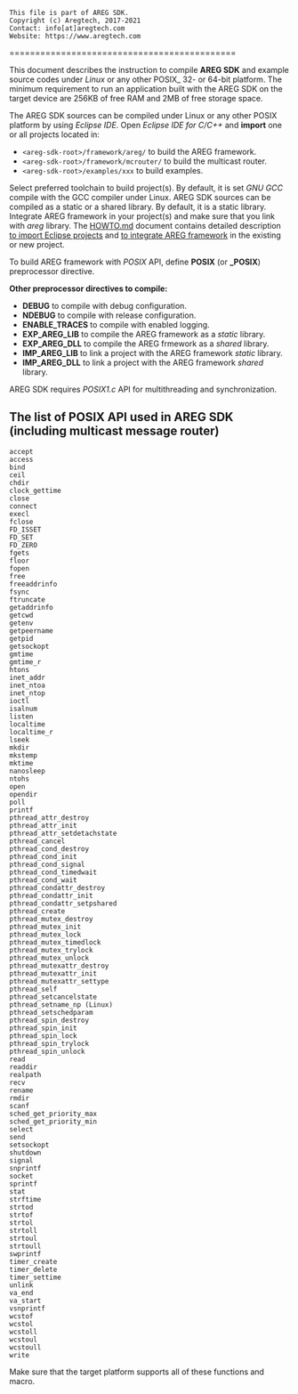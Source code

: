 ﻿```
This file is part of AREG SDK.
Copyright (c) Aregtech, 2017-2021
Contact: info[at]aregtech.com
Website: https://www.aregtech.com
```
============================================

This document describes the instruction to compile **AREG SDK** and example source codes under _Linux_ or any other POSIX_ 32- or 64-bit platform. The minimum requirement to run an application built with the AREG SDK on the target device are 256KB of free RAM and 2MB of free storage space.

The AREG SDK sources can be compiled under Linux or any other POSIX platform by using _Eclipse IDE_. Open _Eclipse IDE for C/C++_ and **import** one or all projects located in:
- `<areg-sdk-root>/framework/areg/` to build the AREG framework.
- `<areg-sdk-root>/framework/mcrouter/` to build the multicast router.
- `<areg-sdk-root>/examples/xxx` to build examples.

Select preferred toolchain to build project(s). By default, it is set _GNU GCC_ compile with the GCC compiler under Linux. AREG SDK sources can be compiled as a static or a shared library. By default, it is a static library. Integrate AREG framework in your project(s) and make sure that you link with _areg_ library. The [HOWTO.md](./HOWTO.md) document contains detailed description [to import Eclipse projects](./HOWTO.md#eclipse-for-cc-developer) and [to integrate AREG framework](./HOWTO.md#how-to-create-a-project-or-integrate-in-project) in the existing or new project.

To build AREG framework with _POSIX_ API, define **POSIX** (or **_POSIX**) preprocessor directive. 

**Other preprocessor directives to compile:**
- **DEBUG** to compile with debug configuration.
- **NDEBUG** to compile with release configuration.
- **ENABLE_TRACES** to compile with enabled logging.
- **EXP_AREG_LIB** to compile the AREG framework as a _static_ library.
- **EXP_AREG_DLL** to compile the AREG frmework as a _shared_ library.
- **IMP_AREG_LIB** to link a project with the AREG framework _static_ library.
- **IMP_AREG_DLL** to link a project with the AREG framework _shared_ library.

AREG SDK requires _POSIX1.c_ API for multithreading and synchronization.

## The list of POSIX API used in AREG SDK (including multicast message router)

```
accept
access
bind
ceil
chdir
clock_gettime
close
connect
execl
fclose
FD_ISSET
FD_SET
FD_ZERO
fgets
floor
fopen
free
freeaddrinfo
fsync
ftruncate
getaddrinfo
getcwd
getenv
getpeername
getpid
getsockopt
gmtime
gmtime_r
htons
inet_addr
inet_ntoa
inet_ntop
ioctl
isalnum
listen
localtime
localtime_r
lseek
mkdir
mkstemp
mktime
nanosleep
ntohs
open
opendir
poll
printf
pthread_attr_destroy
pthread_attr_init
pthread_attr_setdetachstate
pthread_cancel
pthread_cond_destroy
pthread_cond_init
pthread_cond_signal
pthread_cond_timedwait
pthread_cond_wait
pthread_condattr_destroy
pthread_condattr_init
pthread_condattr_setpshared
pthread_create
pthread_mutex_destroy
pthread_mutex_init
pthread_mutex_lock
pthread_mutex_timedlock
pthread_mutex_trylock
pthread_mutex_unlock
pthread_mutexattr_destroy
pthread_mutexattr_init
pthread_mutexattr_settype
pthread_self
pthread_setcancelstate
pthread_setname_np (Linux)
pthread_setschedparam
pthread_spin_destroy
pthread_spin_init
pthread_spin_lock
pthread_spin_trylock
pthread_spin_unlock
read
readdir
realpath
recv
rename
rmdir
scanf
sched_get_priority_max
sched_get_priority_min
select
send
setsockopt
shutdown
signal
snprintf
socket
sprintf
stat
strftime
strtod
strtof
strtol
strtoll
strtoul
strtoull
swprintf
timer_create
timer_delete
timer_settime
unlink
va_end
va_start
vsnprintf
wcstof
wcstol
wcstoll
wcstoul
wcstoull
write
```
Make sure that the target platform supports all of these functions and macro.
